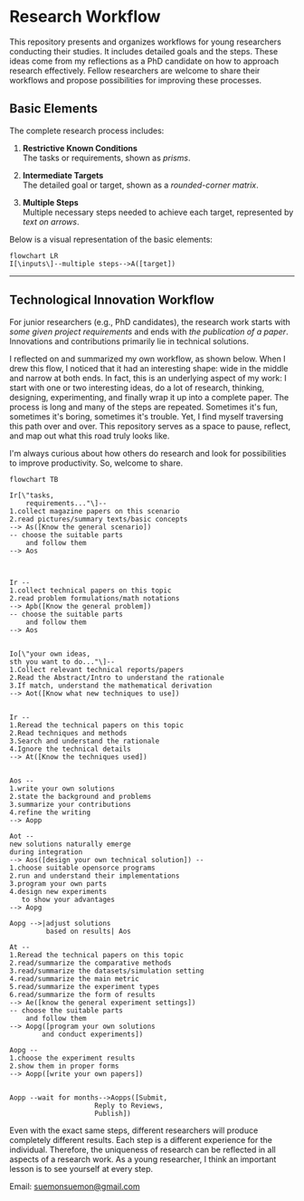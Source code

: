 # Research Workflow
This repository presents and organizes workflows for young researchers conducting their studies. 
It includes detailed goals and the steps. 
These ideas come from my reflections as a PhD candidate on how to approach research effectively. 
Fellow researchers are welcome to share their workflows and propose possibilities for 
improving these processes.

## Basic Elements
The complete research process includes:

1. **Restrictive Known Conditions**  
   The tasks or requirements, shown as *prisms*.

2. **Intermediate Targets**  
   The detailed goal or target, shown as a *rounded-corner matrix*.

3. **Multiple Steps**  
   Multiple necessary steps needed to achieve each target, represented by *text on arrows*.

Below is a visual representation of the basic elements:
```mermaid
flowchart LR
I[\inputs\]--multiple steps-->A([target])
```
---
## Technological Innovation Workflow
For junior researchers (e.g., PhD candidates), the research work starts with *some given project requirements* and 
ends with *the publication of a paper*. Innovations and contributions primarily lie in technical solutions.

I reflected on and summarized my own workflow, as shown below. 
When I drew this flow, I noticed that it had an interesting shape: wide in the middle and narrow at both ends.
In fact, this is an underlying aspect of my work: I start with one or two interesting ideas, 
do a lot of research, thinking, designing, experimenting, and finally wrap it up into a complete paper.
The process is long and many of the steps are repeated.
Sometimes it's fun, sometimes it's boring, sometimes it's trouble. 
Yet, I find myself traversing this path over and over.
This repository serves as a space to pause, reflect, and map out what this road truly looks like.


I'm always curious about how others do research and look for possibilities to improve productivity. 
So, welcome to share.

```mermaid
flowchart TB

Ir[\"tasks,
    requirements..."\]--
1.collect magazine papers on this scenario
2.read pictures/summary texts/basic concepts
--> As([Know the general scenario])  
-- choose the suitable parts 
    and follow them
--> Aos    



Ir --
1.collect technical papers on this topic
2.read problem formulations/math notations
--> Apb([Know the general problem]) 
-- choose the suitable parts 
    and follow them
--> Aos  


Io[\"your own ideas,
sth you want to do..."\]--
1.Collect relevant technical reports/papers
2.Read the Abstract/Intro to understand the rationale
3.If match, understand the mathematical derivation
--> Aot([Know what new techniques to use]) 


Ir --
1.Reread the technical papers on this topic
2.Read techniques and methods
3.Search and understand the rationale
4.Ignore the technical details
--> At([Know the techniques used])    


Aos -- 
1.write your own solutions
2.state the background and problems
3.summarize your contributions
4.refine the writing 
--> Aopp

Aot -- 
new solutions naturally emerge
during integration
--> Aos([design your own technical solution]) -- 
1.choose suitable opensorce programs
2.run and understand their implementations
3.program your own parts
4.design new experiments 
   to show your advantages
--> Aopg

Aopg -->|adjust solutions
         based on results| Aos

At --
1.Reread the technical papers on this topic
2.read/summarize the comparative methods
3.read/summarize the datasets/simulation setting
4.read/summarize the main metric
5.read/summarize the experiment types
6.read/summarize the form of results
--> Ae([know the general experiment settings])
-- choose the suitable parts 
    and follow them
--> Aopg([program your own solutions 
        and conduct experiments])
    
Aopg --
1.choose the experiment results
2.show them in proper forms
--> Aopp([write your own papers])


Aopp --wait for months-->Aopps([Submit,
                     Reply to Reviews,
                     Publish])
```
Even with the exact same steps, different researchers will produce completely different results. 
Each step is a different experience for the individual. 
Therefore, the uniqueness of research can be reflected in all aspects of a research work. 
As a young researcher, I think an important lesson is to see yourself at every step.

Email: suemonsuemon@gmail.com
